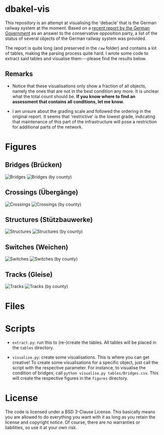 # dbakel-vis

This repository is an attempt at visualising the 'debacle' that is the
German railway system at the moment. Based on a [recent report by the
German Government](https://dserver.bundestag.de/btd/20/102/2010284.pdf)
as an answer to the conservative opposition party, a list of the status
of several objects of the German railway system was provided.

The report is quite long (and preserved in the `raw` folder) and
contains a lot of tables, making the parsing process quite hard. I wrote
some code to extract said tables and visualise them---please find the
results below.

## Remarks

- Notice that these visualisations only show a fraction of all objects,
  namely the ones that are not in the best condition any more. It is
  unclear what the total count should be. **If you know where to find an
  assessment that contains all conditions, let me know.**

- I am unsure about the grading scale and followed the ordering in the
  original report. It seems that 'restrictive' is the lowest grade,
  indicating that maintenance of this part of the infrastructure will
  pose a restriction for additional parts of the network.

# Figures

## Bridges (Brücken)

![Bridges](figures/bridges.png)
![Bridges (by county)](figures/bridges_by_county.png)

## Crossings (Übergänge)

![Crossings](figures/crossings.png)
![Crossings (by county)](figures/crossings_by_county.png)

## Structures (Stützbauwerke)

![Structures](figures/structures.png)
![Structures (by county)](figures/structures_by_county.png)

## Switches (Weichen)

![Switches](figures/switches.png)
![Switches (by county)](figures/switches_by_county.png)

## Tracks (Gleise)

![Tracks](figures/tracks.png)
![Tracks (by county)](figures/tracks_by_county.png)

# Files

# Scripts

- `extract.py`: run this to (re-)create the tables. All tables will be
  placed in the `tables` directory.

- `visualise.py`: create some visualisations. This is where you can get
  creative! To create some visualisations for a specific object, just
  call the script with the respective parameter. For instance, to
  visualise the condition of bridges, call `python visualise.py
  tables/Bridges.csv`. This will create the respective figures in the
  `figures` directory.

# License

The code is licensed under a BSD 3-Clause License. This basically means
you are allowed to do everything you want with it as long as you retain
the license and copyright notice. Of course, there are no warranties or
liabilities, so use it at your own risk.
